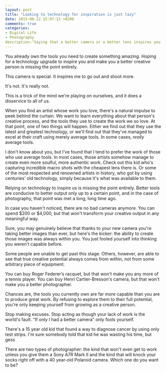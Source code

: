 ```yaml
---
layout: post
title: "Looking to technology for inspiration is just lazy"
date: 2015-06-22 15:07:12 +0200
comments: true
categories: 
- Digital Life
- Photography
description:"Saying that a better camera or a better lens inspires you to go out more and take better pictures is not transformative, it's just lazy."
---
```


You already own the tools you need to create something amazing. Hoping for a technology upgrade to inspire you and make you a better creative person is missing the point entirely.

This camera is special. It inspires me to go out and shoot more.

It's not. It's really not.

This is a trick of the mind we're playing on ourselves, and it does a disservice to all of us.

When you find an artist whose work you love, there's a natural impulse to peek behind the curtain. We want to learn everything about that person's creative process, and the tools they use to create the work we so love. At that point, one of two things will happen. Either we find out that they use the latest and greatest technology, or we'll find out that they've managed to excel at their craft using merely average tools. In some cases, _really_ average tools.

I don't know about you, but I've found that I tend to prefer the work of those who use average tools. In most cases, those artists somehow manage to create even more soulful, more authentic work. Check out this kid who's capturing incredible macro shots with the cheapest lens there is. Or some of the most respected and renowned artists in history, who got by using centuries' old technology, simply because it's what was available to them.

Relying on technology to inspire us is missing the point entirely. Better tools are conducive to better output only up to a certain point, and in the case of photography, that point was met a long, long time ago.

In case you haven't noticed, there are no bad cameras anymore. You can spend $200 or $4,000, but that won't transform your creative output in any meaningful way.

Sure, you may genuinely believe that thanks to your new camera you're taking better images than ever, but here's the kicker: the ability to create those images was always within you. You just fooled yourself into thinking you weren't capable before.

Some people are unable to get past this stage. Others, however, are able to see that true creative potential always comes from within, not from some arbitrary piece of equipment.

You can buy Roger Federer’s racquet, but that won't make you any more of a tennis player. You can buy Henri Cartier-Bresson's camera, but that won't make you a better photographer.

Chances are, the tools you currently own are far more capable than you are to produce great work. By refusing to explore them to their full potential, you're only keeping yourself from growing as a creative person.

Stop making excuses. Stop acting as though your lack of work is the world's fault. “If only I had a better camera” only fools yourself.

There's a 15 year old kid that found a way to diagnose cancer by using only test strips. I'm sure somebody told that kid he was wasting his time, but gess

There are two types of photographer: the kind that won't even get to work unless you give them a Sony A7R Mark II and the kind that will knock your socks right off with a 40 year-old Polaroid camera. Which one do you want to be?